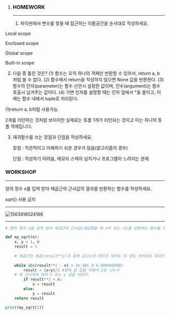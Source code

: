 1. ### HOMEWORK

   ---

   

   1. 파이썬에서 변수를 찾을 때 접근하는 이름공간을 순서대로 작성하세요.

Local scope



Enclosed scope



Global scope



Built-in scope

2. 다음 중 틀린 것은?
(1) 함수는 오직 하나의 객체만 반환할 수 있어서, return a, b 처럼 쓸 수 없다. (2) 함수에서 return을 작성하지 않으면 None 값을 반환한다. (3) 함수의 인자(parameter)는 함수 선언시 설정한 값이며, 인수(argument)는 함수 호출시 넘겨주는 값이다. (4) 가변 인자를 설정할 때는 인자 앞에서 *을 붙이고, 이때는 함수 내에서 tuple로 처리된다.

(1)return a, b처럼 사용가능.

2개를 리턴하는 것처럼 보이지만 실제로는 튜플 1개가 리턴되는 것이고 이는 하나의 튜플 객체입니다.



3. 재귀함수를 쓰는 장점과 단점을 작성하세요.

   장점 : 직관적이고 이해하기 쉬운 경우가 많음(알고리즘의 경우)

   단점 : 작성하기 어려움, 메모리 스택이 넘치거나 프로그램이 느려지는 문제.

### WORKSHOP

----



 양의 정수 x를 입력 받아 제곱근의 근사값의 결과를 반환하는 함수를 작성하세요.

 sqrt() 사용 금지

----

![1563418024166](C:\Users\student\Desktop\1563418024166.png)



----

```python
# 양의 정수 n을 입력 받아 제곱근의 근사값(제곱했을 때 n이 되는 수)을 반환하는 함수를 작성

def my_sqrt(n):
    x, y = 1, n
    result = 1
    
    # 제곱근의 제곱(result**2)과 입력 값(n)의 차이가 적어도 이 정도 차이보다 작아지면
    
    while abs(result**2 - n) > 1e-10: # 0.0000000001
        result = (x+y)/2 #양쪽 끝 값을 더해서 2로 나누기
    # 위 근사치에 따라 x 또는 y 값을 바꾼다.
        if result**2 < n:
            x = result
        else:
            y = result
    return result

print(my_sqrt(2))
```

